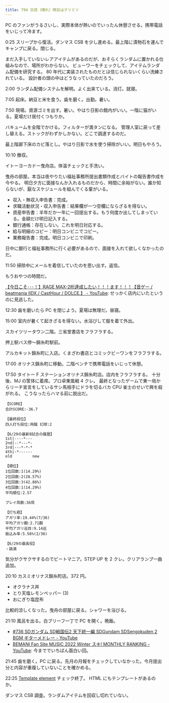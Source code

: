 ```yaml
---
title: 794 日目（晴れ）明日はクソミソ
---
```


PC のファンがうるさいし、実際本体が熱いのでいったん休憩させる。携帯電話をいじって冷ます。

0:25 スリープから復活。ダンマス CSB を少し進める。最上階に漬物石を運んでキャンプに戻る。閉じる。

まだ入手していないレアアイテムがあるのだが、おそらくランダムに置かれる仕組みなので、場所がわからない。
ビューワーをチェックして、アイテムランダム配備を研究する。
80 年代に実装されたものだとは信じられないくらい洗練されている。
設計者の頭の中はどうなっていたのだろう。

2:00 ランダム配備システムを解明。よく出来ている。消灯。就寝。

7:05 起床。納豆と米を食う。歯を磨く。出勤。暑い。

7:50 現場。資源ゴミを出す。暑い。やはり日影の館内がいい。一階に猫がいる。夏場だけ居付くつもりか。

バキュームを全階でかける。フィルターが満タンになる。
管理人室に戻って差し替える。ストックがわずかしかない。どこで調達するのだ。

最上階廊下床のカビ落とし。やはり日影で水を使う掃除がいい。明日もやろう。

10:10 撤収。

イトーヨーカドー曳舟店。体温チェックと手洗い。

曳舟の部屋。本当は夜やりたい福祉事務所提出書類作成とバイトの報告書作成を今やる。
明日夕方に面接なんか入れるものだから、時間に余裕がない。誰か知らないが、厭なスケジュールを組んでくる輩がいる。

* 収入・無収入申告書：完成。
* 求職活動状況・収入申告書：結果欄が一つ空欄にならざるを得ない。
* 資産申告書：半年だか一年に一回提出する。もう何度か出してしまっている。金額だけ明日記入する。
* 銀行通帳：存在しない。これを明日対応する。
* 給与明細のコピー：明日コンビニでコピー。
* 業務報告書：完成。明日コンビニで印刷。

日中に銀行と福祉事務所に行く必要があるので、面接を入れて欲しくなかったのだ。

11:50 掃除中にメールを着信していたのを思い出す。返信。

もうおやつの時間だ。

[【今日こそ･･･！】RAGE MAX-2桁達成したい！！！ます！！！【音ゲー / beatmania IIDX / CastHour / DOLCE.】 - YouTube](https://www.youtube.com/watch?v=jYQ2--sVLAg):
せっかく店内にいたというのに見逃した。

12:30 歯を磨いたら PC を閉じよう。夏場は無理だ。昼寝。

15:00 室内が暑くて起きざるを得ない。水浴びして服を着て外出。

スカイツリータウン二階。三省堂書店をフラフラする。

押上駅バス停～錦糸町駅前。

アルカキット錦糸町に入店。くまざわ書店とコミックビーワンをフラフラする。

17:00 オリナス錦糸町に移動。二階ベンチで携帯電話をいじって休憩。

17:50 タイトー F ステーションオリナス錦糸町店。店内をフラフラする。
十分後、MJ の筐体に着席。プロ卓東風戦 4 クレ。
最終となったゲームで東一局からリーチ宣言をしているサシ馬相手にドラを切るバカ CPU 雀士のせいで興を殺がれる。
こうなったらハマる前に脱出だ。

```text
【SCORE】
合計SCORE:-36.7

【最終段位】
四人打ち段位:飛龍 幻球:2

【6/29の最新8試合の履歴】
1st|----*---
2nd|--*---*-
3rd|---*-*-*
4th|-*------
old         new

【順位】
1位回数:1(14.29%)
2位回数:2(28.57%)
3位回数:3(42.86%)
4位回数:1(14.29%)
平均順位:2.57

プレイ局数:36局

【打ち筋】
アガリ率:19.44%(7/36)
平均アガリ翻:2.71翻
平均アガリ巡目:9.14巡
振込み率:5.56%(2/36)

【6/29の最高役】
・跳満
```

気分がクサクサするのでビートマニア。STEP UP を 2 クレ。クリアランプ一曲追加。

20:10 カスミオリナス錦糸町店。372 円。

* オクラナス丼
* とり天塩レモンペッパー (3)
* おにぎり塩昆布

比較的涼しくなった。曳舟の部屋に戻る。シャワーを浴びる。

21:10 風呂を出る。白ブリーフ一丁で PC を開く。晩飯。

* [&#x23;736 SDガンダム SD戦国伝2 天下統一編 SDGundam SDSengokuden 2 BGM ギターメドレー - YouTube](https://www.youtube.com/watch?v=IzCY3X4wvXs)
* [BEMANI Fan Site MUSIC 2022 Winter スキ! MONTHLY RANKING - YouTube](https://www.youtube.com/watch?v=H9gQvFa1cYg):
  今まででいちばん面白い回。

21:45 歯を磨く。PC に戻る。先月の月報をチェックしていなかった。今月提出分と内容が重複していないことを確かめる。

22:25 [Template element](https://javascript.info/template-element) チェック終了。
HTML にもテンプレートがあるのか。

ダンマス CSB 調査。ランダムアイテムを回収し切れていない。

